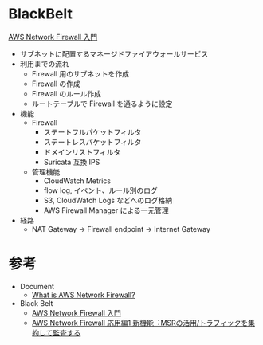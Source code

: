 # BlackBelt

[AWS Network Firewall 入門](https://pages.awscloud.com/rs/112-TZM-766/images/BlackBelt202106_AWS_Network_Firewall_Basic.pdf)

* サブネットに配置するマネージドファイアウォールサービス
* 利用までの流れ
  * Firewall 用のサブネットを作成
  * Firewall の作成
  * Firewall のルール作成
  * ルートテーブルで Firewall を通るように設定
* 機能
  * Firewall
    * ステートフルパケットフィルタ
    * ステートレスパケットフィルタ
    * ドメインリストフィルタ
    * Suricata 互換 IPS
  * 管理機能
    * CloudWatch Metrics
    * flow log, イベント、ルール別のログ
    * S3, CloudWatch Logs などへのログ格納
    * AWS Firewall Manager による一元管理
* 経路
  * NAT Gateway → Firewall endpoint → Internet Gateway



# 参考

* Document
  * [What is AWS Network Firewall?](https://docs.aws.amazon.com/ja_jp/network-firewall/latest/developerguide/what-is-aws-network-firewall.html)
* Black Belt
  * [AWS Network Firewall 入門](https://pages.awscloud.com/rs/112-TZM-766/images/BlackBelt202106_AWS_Network_Firewall_Basic.pdf)
  * [AWS Network Firewall 応⽤編1 新機能︓MSRの活⽤/トラフィックを集約して監査する](https://pages.awscloud.com/rs/112-TZM-766/images/202110_AWS_Black_Belt_Network_Firewall_advanced01.pdf)

